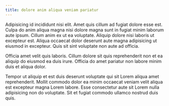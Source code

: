 ```yaml
---
title: dolore anim aliqua veniam pariatur
---
```


Adipisicing id incididunt nisi elit. Amet quis cillum ad fugiat dolore esse est. Culpa do anim aliqua magna nisi dolore magna sunt in fugiat minim laborum aute ipsum. Cillum anim ex ut ea voluptate. Aliquip dolore nisi laboris ut excepteur est. Aliqua occaecat dolor deserunt aute magna adipisicing ut eiusmod in excepteur. Quis sit sint voluptate non aute ad officia.

Officia amet velit quis laboris. Cillum dolore sit quis reprehenderit non et ea aliquip do eiusmod ea duis irure. Officia do amet pariatur non labore minim duis et aliqua dolor.

Tempor ut aliquip et est duis deserunt voluptate qui sit Lorem aliqua amet reprehenderit. Mollit commodo dolor ea minim occaecat veniam velit aliqua est excepteur magna Lorem labore. Esse consectetur aute sit Lorem nulla adipisicing non do voluptate. Sit et fugiat commodo ullamco nostrud duis quis.